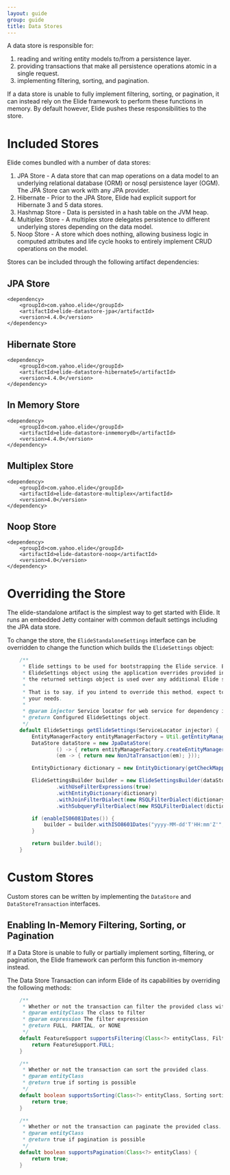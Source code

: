 ```yaml
---
layout: guide
group: guide
title: Data Stores
---
```


A data store is responsible for:

1. reading and writing entity models to/from a persistence layer.
2. providing transactions that make all persistence operations atomic in a single request. 
3. implementing filtering, sorting, and pagination.  

If a data store is unable to fully implement filtering, sorting, or pagination, it can instead rely on the Elide
framework to perform these functions in memory.  By default however, Elide pushes these responsibilities to the store.  

# Included Stores

Elide comes bundled with a number of data stores:   
1. JPA Store - A data store that can map operations on a data model to an underlying relational database (ORM) or nosql persistence layer (OGM).  The JPA Store can work with any JPA provider.
1. Hibernate - Prior to the JPA Store, Elide had explicit support for Hibernate 3 and 5 data stores.
3. Hashmap Store - Data is persisted in a hash table on the JVM heap.
4. Multiplex Store - A multiplex store delegates persistence to different underlying stores depending on the data model.
5. Noop Store - A store which does nothing, allowing business logic in computed attributes and life cycle hooks to 
entirely implement CRUD operations on the model.

Stores can be included through the following artifact dependencies:

## JPA Store

```
<dependency>
    <groupId>com.yahoo.elide</groupId>
    <artifactId>elide-datastore-jpa</artifactId>
    <version>4.4.0</version>
</dependency>
```

## Hibernate Store

```
<dependency>
    <groupId>com.yahoo.elide</groupId>
    <artifactId>elide-datastore-hibernate5</artifactId>
    <version>4.4.0</version>
</dependency>
```

## In Memory Store

```
<dependency>
    <groupId>com.yahoo.elide</groupId>
    <artifactId>elide-datastore-inmemorydb</artifactId>
    <version>4.4.0</version>
</dependency>
```

## Multiplex Store

```
<dependency>
    <groupId>com.yahoo.elide</groupId>
    <artifactId>elide-datastore-multiplex</artifactId>
    <version>4.0</version>
</dependency>
```

## Noop Store

```
<dependency>
    <groupId>com.yahoo.elide</groupId>
    <artifactId>elide-datastore-noop</artifactId>
    <version>4.0</version>
</dependency>
```

# Overriding the Store

The elide-standalone artifact is the simplest way to get started with Elide.  It runs an embedded Jetty container with
common default settings including the JPA data store.

To change the store, the `ElideStandaloneSettings` interface can be overridden to change the function 
which builds the `ElideSettings` object:

```java
    /**
     * Elide settings to be used for bootstrapping the Elide service. By default, this method constructs an
     * ElideSettings object using the application overrides provided in this class. If this method is overridden,
     * the returned settings object is used over any additional Elide setting overrides.
     *
     * That is to say, if you intend to override this method, expect to fully configure the ElideSettings object to
     * your needs.
     *
     * @param injector Service locator for web service for dependency injection.
     * @return Configured ElideSettings object.
     */
    default ElideSettings getElideSettings(ServiceLocator injector) {
        EntityManagerFactory entityManagerFactory = Util.getEntityManagerFactory(getModelPackageName(), new Properties());
        DataStore dataStore = new JpaDataStore(
                () -> { return entityManagerFactory.createEntityManager(); },
                (em -> { return new NonJtaTransaction(em); }));

        EntityDictionary dictionary = new EntityDictionary(getCheckMappings(), injector::inject);

        ElideSettingsBuilder builder = new ElideSettingsBuilder(dataStore)
                .withUseFilterExpressions(true)
                .withEntityDictionary(dictionary)
                .withJoinFilterDialect(new RSQLFilterDialect(dictionary))
                .withSubqueryFilterDialect(new RSQLFilterDialect(dictionary));

        if (enableIS06081Dates()) {
            builder = builder.withISO8601Dates("yyyy-MM-dd'T'HH:mm'Z'", TimeZone.getTimeZone("UTC"));
        }

        return builder.build();
    }  
```

# Custom Stores

Custom stores can be written by implementing the `DataStore` and `DataStoreTransaction` interfaces.

## Enabling In-Memory Filtering, Sorting, or Pagination

If a Data Store is unable to fully or partially implement sorting, filtering, or pagination, the Elide framework can perform
this function in-memory instead.

The Data Store Transaction can inform Elide of its capabilities by overriding the following methods:

```java
    /**
     * Whether or not the transaction can filter the provided class with the provided expression.
     * @param entityClass The class to filter
     * @param expression The filter expression
     * @return FULL, PARTIAL, or NONE
     */
    default FeatureSupport supportsFiltering(Class<?> entityClass, FilterExpression expression) {
        return FeatureSupport.FULL;
    }

    /**
     * Whether or not the transaction can sort the provided class.
     * @param entityClass
     * @return true if sorting is possible
     */
    default boolean supportsSorting(Class<?> entityClass, Sorting sorting) {
        return true;
    }

    /**
     * Whether or not the transaction can paginate the provided class.
     * @param entityClass
     * @return true if pagination is possible
     */
    default boolean supportsPagination(Class<?> entityClass) {
        return true;
    }
```
